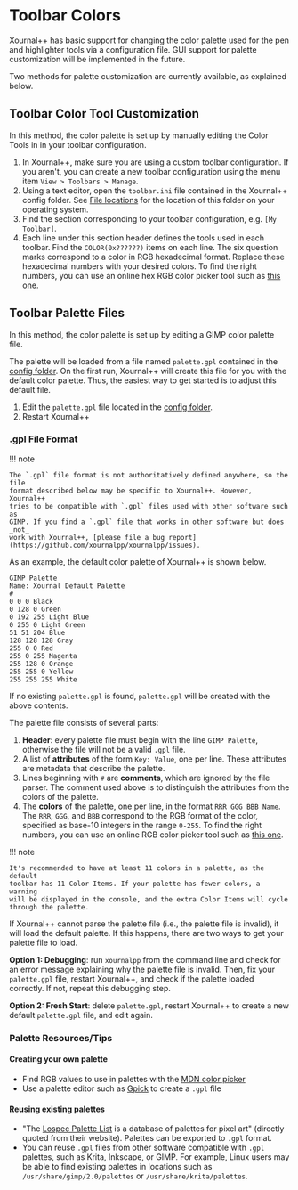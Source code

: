 # Toolbar Colors

Xournal++ has basic support for changing the color palette used for the pen and
highlighter tools via a configuration file. GUI support for palette
customization will be implemented in the future.

Two methods for palette customization are currently available, as explained
below.

## Toolbar Color Tool Customization

In this method, the color palette is set up by manually editing the Color Tools
in in your toolbar configuration.

1. In Xournal++, make sure you are using a custom toolbar configuration. If you
   aren't, you can create a new toolbar configuration using the menu item
   `View > Toolbars > Manage`.
2. Using a text editor, open the `toolbar.ini` file contained in the Xournal++
   config folder. See [File locations](../file-locations.md) for the location of
   this folder on your operating system.
3. Find the section corresponding to your toolbar configuration, e.g.
   `[My Toolbar]`.
4. Each line under this section header defines the tools used in each toolbar.
   Find the `COLOR(0x??????)` items on each line. The six question marks
   correspond to a color in RGB hexadecimal format. Replace these hexadecimal
   numbers with your desired colors. To find the right numbers, you can use an
   online hex RGB color picker tool such as [this one][mdn color picker].

## Toolbar Palette Files

In this method, the color palette is set up by editing a GIMP color palette
file.

The palette will be loaded from a file named `palette.gpl` contained in the
[config folder](../file-locations.md). On the first run, Xournal++ will create
this file for you with the default color palette. Thus, the easiest way to get
started is to adjust this default file.

1. Edit the `palette.gpl` file located in the [config folder](../file-locations.md).
2. Restart Xournal++

### .gpl File Format

!!! note

    The `.gpl` file format is not authoritatively defined anywhere, so the file
    format described below may be specific to Xournal++. However, Xournal++
    tries to be compatible with `.gpl` files used with other software such as
    GIMP. If you find a `.gpl` file that works in other software but does _not_
    work with Xournal++, [please file a bug report](https://github.com/xournalpp/xournalpp/issues).

As an example, the default color palette of Xournal++ is shown below.

```
GIMP Palette
Name: Xournal Default Palette
#
0 0 0 Black
0 128 0 Green
0 192 255 Light Blue
0 255 0 Light Green
51 51 204 Blue
128 128 128 Gray
255 0 0 Red
255 0 255 Magenta
255 128 0 Orange
255 255 0 Yellow
255 255 255 White
```

If no existing `palette.gpl` is found, `palette.gpl` will be created with the
above contents.

The palette file consists of several parts:

 1. **Header**: every palette file must begin with the line `GIMP Palette`,
    otherwise the file will not be a valid `.gpl` file.
 2. A list of **attributes** of the form `Key: Value`, one per line. These
    attributes are metadata that describe the palette.
 3. Lines beginning with `#` are **comments**, which are ignored by the file
    parser. The comment used above is to distinguish the attributes from the
    colors of the palette.
 4. The **colors** of the palette, one per line, in the format `RRR GGG BBB Name`.
    The `RRR`, `GGG`, and `BBB` correspond to the RGB format of the color,
    specified as base-10 integers in the range `0-255`. To find the right
    numbers, you can use an online RGB color picker tool such as [this one][mdn
    color picker].

!!! note

    It's recommended to have at least 11 colors in a palette, as the default
    toolbar has 11 Color Items. If your palette has fewer colors, a warning
    will be displayed in the console, and the extra Color Items will cycle
    through the palette.

If Xournal++ cannot parse the palette file (i.e., the palette file is invalid),
it will load the default palette. If this happens, there are two ways to get
your palette file to load.

**Option 1: Debugging**: run `xournalpp` from the command line and check for an
error message explaining why the palette file is invalid. Then, fix your
`palette.gpl` file, restart Xournal++, and check if the palette loaded
correctly. If not, repeat this debugging step.

**Option 2: Fresh Start**: delete `palette.gpl`, restart Xournal++ to create
a new default `palette.gpl` file, and edit again.

### Palette Resources/Tips

#### Creating your own palette

 - Find RGB values to use in palettes with the [MDN color picker][mdn color
   picker]
 - Use a palette editor such as [Gpick](http://www.gpick.org/) to create a `.gpl`
   file

#### Reusing existing palettes

 - "The [Lospec Palette List](https://lospec.com/palette-list) is a database of
   palettes for pixel art" (directly quoted from their website). Palettes can be
   exported to `.gpl` format.
 - You can reuse `.gpl` files from other software compatible with `.gpl`
   palettes, such as Krita, Inkscape, or GIMP. For example, Linux users may be
   able to find existing palettes in locations such as
   `/usr/share/gimp/2.0/palettes` or `/usr/share/krita/palettes`.

[mdn color picker]: https://developer.mozilla.org/en-US/docs/Web/CSS/CSS_Colors/Color_picker_tool
